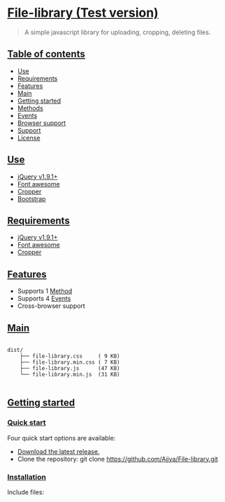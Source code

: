 <h1><a href="#file-library">File-library (Test version)</a></h1>
<blockquote>A simple javascript library for uploading, cropping, deleting files.</blockquote>
<h2><a class="anchor" href="#table-of-contents" aria-hidden="true">Table of contents</a></h2>
<ul>
	<li><a href="#use">Use</a></li>
	<li><a href="#requirements">Requirements</a></li>
	<li><a href="#features">Features</a></li>
	<li><a href="#main">Main</a></li>
	<li><a href="#getting-started">Getting started</a></li>
	<li><a href="#methods">Methods</a></li>
	<li><a href="#events">Events</a></li>
	<li><a href="#browser-support">Browser support</a></li>
	<li><a href="#support">Support</a></li>
	<li><a href="#license">License</a></li>
</ul>
<h2><a class="anchor" href="#use" aria-hidden="true">Use</a></h2>
<ul>
	<li><a href="https://jquery.com/">jQuery v1.9.1+</a></li>
	<li><a href="http://fontawesome.io/">Font awesome</a></li>
	<li><a href="https://github.com/fengyuanchen/cropper/">Cropper</a></li>
	<li><a href="http://getbootstrap.com/">Bootstrap</a></li>
</ul>
<h2><a class="anchor" href="#requirements" aria-hidden="true">Requirements</a></h2>
<ul>
	<li><a href="https://jquery.com/">jQuery v1.9.1+</a></li>
	<li><a href="http://fontawesome.io/">Font awesome</a></li>
	<li><a href="https://github.com/fengyuanchen/cropper">Cropper</a></li>
</ul>
<h2><a class="anchor" href="#features" aria-hidden="true">Features</a></h2>
<ul>
	<li>Supports 1 <a href="#methods">Method</a></li>
	<li>Supports 4 <a href="#events">Events</a></li>
	<li>Cross-browser support</li>
</ul>
<h2><a class="anchor" href="#main" aria-hidden="true">Main</a></h2>
<pre>
<code>
dist/
    ├── file-library.css     ( 9 KB)
    ├── file-library.min.css ( 7 KB)
    ├── file-library.js      (47 KB)
    └── file-library.min.js  (31 KB)
</code>
</pre>
<h2><a class="anchor" href="#getting-started" aria-hidden="true">Getting started</a></h2>
<h3><a href="#quick-start">Quick start</a></h3>
<p>Four quick start options are available:</p>
<ul>
	<li><a href="https://github.com/Ajjya/File-library/archive/master.zip">Download the latest release.</a></li>
	<li>Clone the repository: git clone <a href="#" target="_blank">https://github.com/Ajjya/File-library.git</a></li>
</ul>
<h3><a href="#installation">Installation</a></h3>
<p>Include files:</p>
<div class="highlight highlight-text-html-basic">
<pre><link rel="stylesheet" href="/font-awesome/css/font-awesome.min.css"><!--Font-awesome is required-->
<link rel="stylesheet" href="/path/to/cropper.min.css"><!-- Cropper is required -->
<link rel="stylesheet" href="/path/to/file-library.min.css">
<script src="/path/to/jquery.js"></script><!-- jQuery is required -->
<script src="/path/to/cropper.min.js"></script><!-- Cropper is required -->
<script src="/path/to/file-library.min.js"></script></pre>
</div>
